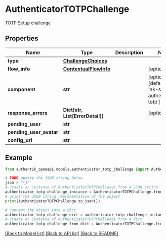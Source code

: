 # AuthenticatorTOTPChallenge

TOTP Setup challenge

## Properties

Name | Type | Description | Notes
------------ | ------------- | ------------- | -------------
**type** | [**ChallengeChoices**](ChallengeChoices.md) |  | 
**flow_info** | [**ContextualFlowInfo**](ContextualFlowInfo.md) |  | [optional] 
**component** | **str** |  | [optional] [default to 'ak-stage-authenticator-totp']
**response_errors** | **Dict[str, List[ErrorDetail]]** |  | [optional] 
**pending_user** | **str** |  | 
**pending_user_avatar** | **str** |  | 
**config_url** | **str** |  | 

## Example

```python
from authentik_openapi.models.authenticator_totp_challenge import AuthenticatorTOTPChallenge

# TODO update the JSON string below
json = "{}"
# create an instance of AuthenticatorTOTPChallenge from a JSON string
authenticator_totp_challenge_instance = AuthenticatorTOTPChallenge.from_json(json)
# print the JSON string representation of the object
print(AuthenticatorTOTPChallenge.to_json())

# convert the object into a dict
authenticator_totp_challenge_dict = authenticator_totp_challenge_instance.to_dict()
# create an instance of AuthenticatorTOTPChallenge from a dict
authenticator_totp_challenge_from_dict = AuthenticatorTOTPChallenge.from_dict(authenticator_totp_challenge_dict)
```
[[Back to Model list]](../README.md#documentation-for-models) [[Back to API list]](../README.md#documentation-for-api-endpoints) [[Back to README]](../README.md)


